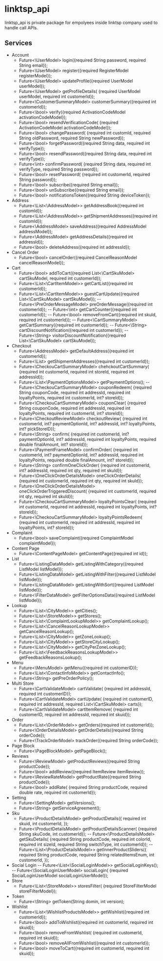 # linktsp_api

linktsp_api is private package for empolyees inside linktsp company
used to handle call APIs.

## Services

- Account
  - Future<\UserModel> login({required String password, required String email});
  - Future<\UserModel> register({required RegisterModel registerModel});
  - Future<\UserModel> updateProfile({required UserModel userModel});
  - Future<\UserModel> getProfileDetails(
  {required UserModel userModel, required int customerId});
  - Future<\CustomerSummaryModel> customerSummary({required int customerId});
  - Future<\bool> verify({required ActivationCodeModel activationCodeModel});
  - Future<\bool> resendVerificationCode(
  {required ActivationCodeModel activationCodeModel});
  - Future<\bool> changePassword(
  {required int customId,
  required String oldPassword,
  required String newPassword});
  - Future<\bool> forgetPassword({required String data, required int verifyType});
  - Future<\bool> resendPassword({required String data, required int verifyType});
  - Future<\int> confirmPassword(
  {required String data,
  required int verifyType,
  required String password});
  - Future<\bool> resetPassword(
  {required int customerId, required String password});
  - Future<\bool> subscribe({required String email});
  - Future<\bool> unSubscribe({required String email});
  - Future<\bool> notificationsToken({required String deviceToken});
- Address
  - Future<\List<\AddressModel>> getAddressBook({required int customId});
  - Future<\List<\AddressModel>> getShipmentAddresses({required int customId});
  - Future<\AddressModel> saveAddress({required AddressModel addressModel});
  - Future<\AddressModel> getAddressDetails({required int addressId});
  - Future<\bool> deleteAddress({required int addressId});
- Cancel Order
  - Future<\bool> cancelOrder({required CancelReasonModel cancelReasonModel});
- Cart
  - Future<\bool> addToCart({required List<\CartSkuModel> cartSkuModel, required int customerId});
  - Future<\List<\CartItemModel>> getCartList({required int customerId});
  - Future<\List<\CartItemModel>> guestCartUpdate({required List<\CartSkuModel> cartSkuModel});
  -- Future<\PreOrderMessageModel> preOrderMessage({required int customerId});
  -- Future<\int> getCartCounter({required int customerId});
  -- Future<\bool> removeFromCart({required int skuId, required int customerId});
  -- Future<\CartSummaryModel> getCartSummary({required int customerId});
  -- Future<\String> cartDiscountNotification({required int customerId});
  -- Future<\String> visitorDiscountNotification({required List<\CartSkuModel> cartSkuModel});
- Checkout
  - Future<\AddressModel> getDefaultAddress({required int customerId});
  - Future<\List<AddressModel>> getShipmentAddresses({required int customerId});
  - Future<\CheckouCartSummaryModel> chehckoutCartSummary(
  {required int customerId, required int storeId, required int addressId});
  - Future<\List<\PaymentOptionsModel>> getPaymentOptions();
  -- Future<\CheckouCartSummaryModel> couponRedeem(
  {required String couponCode,
  required int addressId,
  required int loyaltyPoints,
  required int customerId,
  int? storeId});
  - Future<\CheckouCartSummaryModel> couponClear(
  {required String couponCode,
  required int addressId,
  required int loyaltyPoints,
  required int customerId,
  int? storeId});
  - Future<\CheckoutReviewModel> checkoutReview(
  {required int customerId,
  int? paymentOptionId,
  int? addressId,
  int? loyaltyPoints,
  int? pickStoreID});
  - Future<\String> confirm(
  {required int customerId,
  int? paymentOptionId,
  int? addressId,
  required int loyaltyPoints,
  required double finalAmount,
  int? storeId});
  - Future<\PaymentFrameModel> confirmOrder(
  {required int customerId,
  int? paymentOptionId,
  int? addressId,
  required int loyaltyPoints,
  required double finalAmount,
  int? storeId});
  - Future<\String> confirmOneClickOrder(
  {required int customerId,
  int? addressId,
  required int qty,
  required int skuId});
  - Future<\OneClickOrderDetailsModel> oneClickOrderDetails(
  {required int customerId, required int qty, required int skuId});
  - Future<\OneClickOrderDetailsModel> oneClickOrderTriggeredDiscount(
  {required int customerId, required int qty, required int skuId});
  - Future<\CheckouCartSummaryModel> loyaltyPointsClear(
  {required int customerId,
  required int addressId,
  required int loyaltyPoints,
  int? storeId});
  - Future<\CheckouCartSummaryModel> loyaltyPointsRedeem(
  {required int customerId,
  required int addressId,
  required int loyaltyPoints,
  int? storeId});
- Complaint
  - Future<\bool> saveComplaint({required ComplaintModel complaintModel});
- Content Page
  - Future<\ContentPageModel> getContentPage({required int id});
- List
  - Future<\ListingDataModel> getListingWithCategory({required ListModel listModel});
  - Future<\ListingDataModel> getListingWithFilter({required ListModel listModel});
  - Future<\ListingDataModel> getListingWithSort({required ListModel listModel});
  - Future<\FilterDataModel> getFilterOptionsData({required ListModel listModel});
- Lookup
  - Future<\List<\CityModel>> getCities();
  - Future<\List<\StoreModel>> getStores();
  - Future<\List<\ComplaintLookupModel>> getComplaintLookup();
  - Future<\List<\CancelReasonLookupModel>> getCancelReasonLookup();
  - Future<\List<\CityModel>> getZoneLookup();
  - Future<\List<\CityModel>> getStoreCityLookup();
  - Future<\List<\CityModel>> getCityPerZoneLookup();
  - Future<\List<\FeedbackReasonsLookupModel>> getFeedbackReasonsLookup();
- Menu
  - Future<\MenuModel> getMenu({required int customerID});
  - Future<\List<\ContactInfoModel>> getContactInfo();
  - Future<\String> getPreOrderPolicy();
- Multi Store
  - Future<\CartValidateModel> cartValidate(
  {required int addressId, required int customerID});
  - Future<\CartValidateModel> cartUpdate(
  {required int customerID,
  required int addressId,
  required List<\CartSkuModel> carts});
  - Future<\CartValidateModel> cartItemRemove(
  {required int customerID, required int addressId, required int skuid});
- Order
  - Future<\List<\OrderModel>> getOrders({required int customerId});
  - Future<\OrderDetailsModel> getOrderDetails({required String orderCode});
  - Future<\TrackOrderModel> trackOrder({required String orderCode});
- Page Block
  - Future<\PageBlockModel> getPageBlock();
- Reviews
  - Future<\ReviewModel> getProductReviews({required String productCode});
  - Future<\bool> addReview({required ItemReview itemReview});
  - Future<\ReviewRateModel> getProductRate({required String productCode});
  - Future<\bool> addRate(
  {required String productCode,
  required double rate,
  required int customerId});
- Setting
  - Future<\SettingModel> getVersions();
  - Future<\String> getServiceAgreement();
- Sku
  - Future<\ProductDetailsModel> getProductDetails({
  required int skuid,
  int customerId,
  });
  - Future<\ProductDetailsModel> getProductDetailsScanner(
  {required String skuCode, int customerId});
  -- Future<\ProductDetailsModel> getSkuDetails(
  {required String productCode,
  required int colorId,
  required int sizeId,
  required String switchType,
  int customerId});
  -- Future<\List<\ProductDetailsModel>> getInnerProductSliders({
  required String productCode,
  required String relatedItemsEnum,
  int customerId,
  });
- Social Login
  -- Future<\List<\SocialLoginModel>> getSocialLoginKeys();
  -- Future<\SocialLoginUserModel> socialLogin(
  {required SocialLoginUserModel socialLoginUserModel});
- Store
  - Future<\List<\StoreModel>> storesFilter(
  {required StoreFilterModel storeFilterModel});
- Token
  - Future<\String> getToken(String domin, int version);
- Wishlist
  - Future<\List<\WishlistProductsModel>> getWishlist({required int customerId});
  - Future<\bool> addToWishlist({required int customerId, required int skuid});
  - Future<\bool> removeFromWishlist(
  {required int customerId, required int skuid});
  - Future<\bool> removeAllFromWishlist({required int customerId});
  - Future<\bool> moveToCart({required int customerId, required int skuid});

